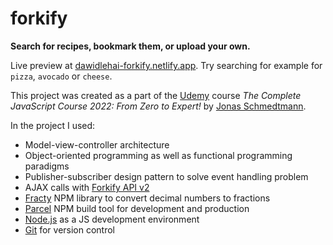 # forkify

**Search for recipes, bookmark them, or upload your own.**

Live preview at [dawidlehai-forkify.netlify.app](https://dawidlehai-forkify.netlify.app/). Try searching for example for `pizza`, `avocado` or `cheese`.

This project was created as a part of the [Udemy](https://www.udemy.com/ 'Udemy') course _The Complete JavaScript Course 2022: From Zero to Expert!_ by [Jonas Schmedtmann](https://twitter.com/jonasschmedtman 'Jonas Schmedtmann on Twitter').

In the project I used:

- Model-view-controller architecture
- Object-oriented programming as well as functional programming paradigms
- Publisher-subscriber design pattern to solve event handling problem
- AJAX calls with [Forkify API v2](https://forkify-api.herokuapp.com/v2 'Forkify API v2')
- [Fracty](https://npm.io/package/fracty 'Fracty Docs') NPM library to convert decimal numbers to fractions
- [Parcel](https://parceljs.org/ 'Parcel') NPM build tool for development and production
- [Node.js](https://nodejs.org/en/ 'Node.js') as a JS development environment
- [Git](https://git-scm.com/ 'Git') for version control
